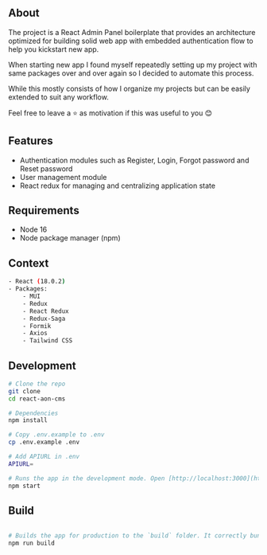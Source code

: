 ## About

The project is a React Admin Panel boilerplate that provides an architecture optimized for building solid web app with embedded authentication flow to help you kickstart new app.

When starting new app I found myself repeatedly setting up my project with same packages over and over again so I decided to automate this process.

While this mostly consists of how I organize my projects but can be easily extended to suit any workflow.

Feel free to leave a ⭐ as motivation if this was useful to you 😊

## Features
- Authentication modules such as Register, Login, Forgot password and Reset password
- User management module
- React redux for managing and centralizing application state

## Requirements
- Node 16
- Node package manager (npm)

## Context
```bash
- React (18.0.2)
- Packages:
    - MUI
    - Redux
    - React Redux
    - Redux-Saga
    - Formik
    - Axios
    - Tailwind CSS
```

## Development 

```bash
# Clone the repo
git clone   
cd react-aon-cms  

# Dependencies  
npm install  

# Copy .env.example to .env
cp .env.example .env

# Add APIURL in .env
APIURL=

# Runs the app in the development mode. Open [http://localhost:3000](http://localhost:3000) to view it in the browser.   
npm start

```
## Build

```bash

# Builds the app for production to the `build` folder. It correctly bundles React in production mode and optimizes the build for the best performance.
npm run build

```

